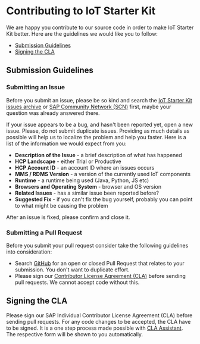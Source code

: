 # Contributing to IoT Starter Kit

We are happy you contribute to our source code in order to make IoT Starter Kit better. Here are the guidelines we would like you to follow:

 - [Submission Guidelines](#submit)
 - [Signing the CLA](#cla)
 
## <a name="submit"></a> Submission Guidelines
 
### Submitting an Issue
Before you submit an issue, please be so kind and search the [IoT Starter Kit issues archive](https://github.com/SAP/iot-starterkit/issues) or [SAP Community Network (SCN)][scn] first, maybe your question was already answered there.

If your issue appears to be a bug, and hasn't been reported yet, open a new issue. Please, do not submit duplicate issues. Providing as much details as possible will help us to localize the problem and help you faster.
Here is a list of the information we would expect from you:

* **Description of the Issue** - a brief description of what has happened
* **HCP Landscape** - either Trial or Productive
* **HCP Account ID** - an account ID where an issues occurs
* **MMS / RDMS Version** - a version of the currently used IoT components
* **Runtime** - a runtime being used (Java, Python, JS etc)
* **Browsers and Operating System** - browser and OS version
* **Related Issues** - has a similar issue been reported before?
* **Suggested Fix** - if you can't fix the bug yourself, probably you can point to what might be causing the problem

After an issue is fixed, please confirm and close it.

### Submitting a Pull Request
Before you submit your pull request consider take the following guidelines into consideration:

* Search [GitHub](https://github.com/SAP/iot-starterkit/pulls) for an open or closed Pull Request
  that relates to your submission. You don't want to duplicate effort.
* Please sign our [Contributor License Agreement (CLA)](#cla) before sending pull
  requests. We cannot accept code without this.
 
## <a name="cla"></a> Signing the CLA

Please sign our SAP Individual Contributor License Agreement (CLA) before sending pull requests. For any code
changes to be accepted, the CLA have to be signed. It is a one step process made possible with [CLA Assistant][claassistant]. The respective form will be shown to you automatically.

[claassistant]: https://cla-assistant.io
[scn]: http://scn.sap.com/